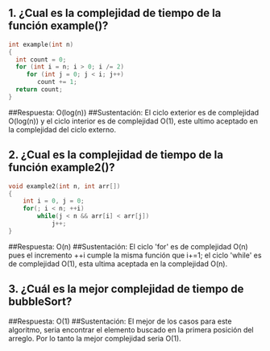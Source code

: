 ## 1. ¿Cual es la complejidad de tiempo de la función example()?

```c++
int example(int n)
{
  int count = 0;
  for (int i = n; i > 0; i /= 2)
     for (int j = 0; j < i; j++)
        count += 1;
  return count;
}
```
##Respuesta: O(log(n))
##Sustentación: El ciclo exterior es de complejidad O(log(n)) y el ciclo interior es de complejidad O(1), este ultimo aceptado en la complejidad del ciclo externo.
## 2. ¿Cual es la complejidad de tiempo de la función example2()?

```c++
void example2(int n, int arr[])
{
    int i = 0, j = 0;
    for(; i < n; ++i)
        while(j < n && arr[i] < arr[j])
            j++;
}
```
##Respuesta: O(n)
##Sustentación: El ciclo 'for' es de complejidad O(n) pues el incremento ++i cumple la misma función que i+=1; el ciclo 'while' es de complejidad O(1), esta ultima aceptada en la complejidad O(n).
## 3. ¿Cuál es la mejor complejidad de tiempo de bubbleSort?
##Respuesta: O(1)
##Sustentación: El mejor de los casos para este algoritmo, seria encontrar el elemento buscado en la primera posición del arreglo. Por lo tanto la mejor complejidad seria O(1).

